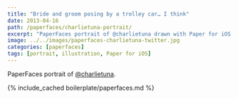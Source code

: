 ```yaml
---
title: "Bride and groom posing by a trolley car… I think"
date: 2013-04-16
path: /paperfaces/charlietuna-portrait/
excerpt: "PaperFaces portrait of @charlietuna drawn with Paper for iOS on an iPad."
image: ../../images/paperfaces-charlietuna-twitter.jpg
categories: [paperfaces]
tags: [portrait, illustration, Paper for iOS]
---
```


PaperFaces portrait of [@charlietuna](https://twitter.com/charlietuna).

{% include_cached boilerplate/paperfaces.md %}
